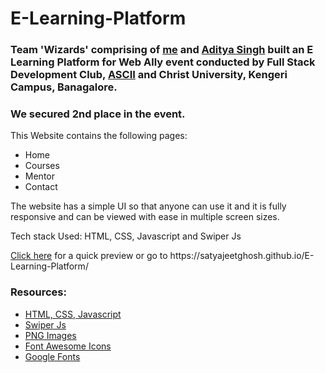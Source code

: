 <h1>E-Learning-Platform</h1>

<h3>Team 'Wizards' comprising of <a href="https://www.linkedin.com/in/satyajeet-ghosh-4b46481ba" target="_blank">me</a> and <a href="https://www.linkedin.com/in/aditya-singh-169387237/" target="_blank">Aditya Singh</a> built an E Learning Platform for Web Ally event conducted by Full Stack Development Club, <a href="https://www.linkedin.com/company/ascii-cse/" target="_blank">ASCII</a> and Christ University, Kengeri Campus, Banagalore.</h3>

<h3>We secured 2nd place in the event.</h3>

<p>This Website contains the following pages:</p>
<ul>
<li>Home</li>
<li>Courses</li>
<li>Mentor</li>
<li>Contact</li>
</ul>

<p>The website has a simple UI so that anyone can use it and it is fully responsive and can be viewed with ease in multiple screen sizes.</p>

<p>Tech stack Used: HTML, CSS, Javascript and Swiper Js</p>
<p><a href="https://satyajeetghosh.github.io/E-Learning-Platform/" target="_blank">Click here</a> for a quick preview or go to https://satyajeetghosh.github.io/E-Learning-Platform/ </p>
<h3>Resources:</h3>
<ul>
<li><a href="https://www.w3schools.com/">HTML, CSS, Javascript</a></li>
<li><a href="https://swiperjs.com/">Swiper Js</a></li>
<li><a href="https://www.pngegg.com/">PNG Images</a></li>
<li><a href="https://fontawesome.com/">Font Awesome Icons</a></li>
<li><a href="https://fonts.google.com/">Google Fonts</a></li>
</ul>

